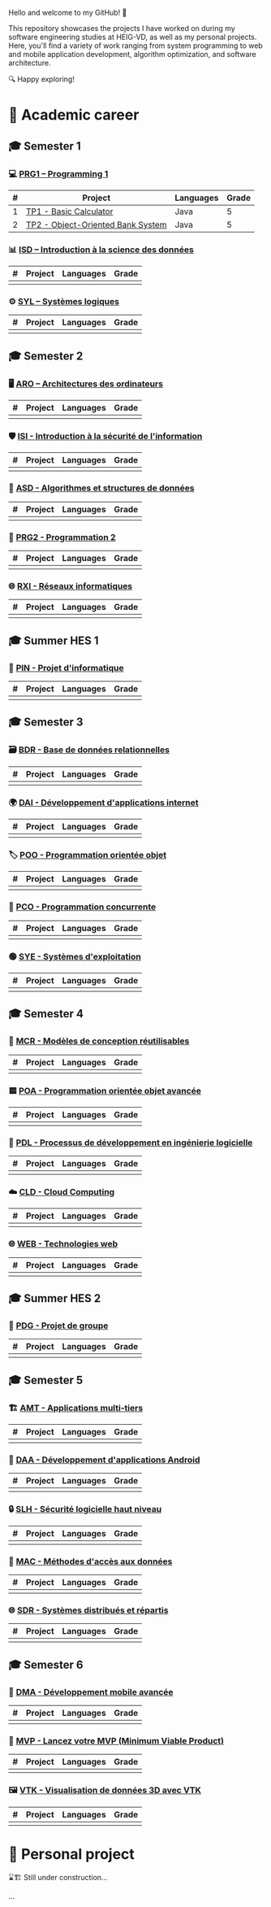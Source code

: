Hello and welcome to my GitHub! 🚀

This repository showcases the projects I have worked on during my software engineering studies at HEIG-VD, as well as my personal projects. Here, you'll find a variety of work ranging from system programming to web and mobile application development, algorithm optimization, and software architecture.

🔍 Happy exploring!

# 📖 Academic career

## 🎓 **Semester 1**
### 💻 [**PRG1 – Programming 1**](https://github.com/CalvinGraf1/prg1)
| #  | Project | Languages | Grade |
|----|---------|-----------|------|
| 1 | [TP1 - Basic Calculator](https://github.com/monrepo/calculatrice) | Java | 5 |
| 2 | [TP2 - Object-Oriented Bank System](https://github.com/monrepo/bank-system) | Java | 5 |

### 📊 [**ISD – Introduction à la science des données**](https://github.com/CalvinGraf1/isd)
| #  | Project | Languages | Grade |
|----|---------|-----------|------|
|  |  |  |  |

### ⚙️ [**SYL – Systèmes logiques**](https://github.com/CalvinGraf1/syl)
| #  | Project | Languages | Grade |
|----|---------|-----------|------|
|  |  |  |  |


## 🎓 **Semester 2**
### 🖥️ [**ARO – Architectures des ordinateurs**](https://github.com/CalvinGraf1/aro)
| #  | Project | Languages | Grade |
|----|---------|-----------|------|
|  |  |  |  |

### 🛡️ [**ISI - Introduction à la sécurité de l'information**](https://github.com/CalvinGraf1/isi)
| #  | Project | Languages | Grade |
|----|---------|-----------|------|
|  |  |  |  |

### 📐 [**ASD - Algorithmes et structures de données**](https://github.com/CalvinGraf1/asd)
| #  | Project | Languages | Grade |
|----|---------|-----------|------|
|  |  |  |  |

### 🧩 [**PRG2 - Programmation 2**](https://github.com/CalvinGraf1/prg2)
| #  | Project | Languages | Grade |
|----|---------|-----------|------|
|  |  |  |  |

### 🌐 [**RXI - Réseaux informatiques**](https://github.com/CalvinGraf1/rxi)
| #  | Project | Languages | Grade |
|----|---------|-----------|------|
|  |  |  |  |

## 🎓 **Summer HES 1**
### 🔧 [**PIN - Projet d'informatique**](https://github.com/CalvinGraf1/pin)
| #  | Project | Languages | Grade |
|----|---------|-----------|------|
|  |  |  |  |

## 🎓 **Semester 3**
### 🗃️ [**BDR - Base de données relationnelles**](https://github.com/CalvinGraf1/bdr)
| #  | Project | Languages | Grade |
|----|---------|-----------|------|
|  |  |  |  |

### 🌍 [**DAI - Développement d'applications internet**](https://github.com/CalvinGraf1/dai)
| #  | Project | Languages | Grade |
|----|---------|-----------|------|
|  |  |  |  |

### 🏷️ [**POO - Programmation orientée objet**](https://github.com/CalvinGraf1/poo)
| #  | Project | Languages | Grade |
|----|---------|-----------|------|
|  |  |  |  |

### 🔀 [**PCO - Programmation concurrente**](https://github.com/CalvinGraf1/pco)
| #  | Project | Languages | Grade |
|----|---------|-----------|------|
|  |  |  |  |

### 🟢 [**SYE - Systèmes d'exploitation**](https://github.com/CalvinGraf1/sye)
| #  | Project | Languages | Grade |
|----|---------|-----------|------|
|  |  |  |  |

## 🎓 **Semester 4**
### 🔁 [**MCR - Modèles de conception réutilisables**](https://github.com/CalvinGraf1/mcr)
| #  | Project | Languages | Grade |
|----|---------|-----------|------|
|  |  |  |  |

### 🟨 [**POA - Programmation orientée objet avancée**](https://github.com/CalvinGraf1/poa)
| #  | Project | Languages | Grade |
|----|---------|-----------|------|
|  |  |  |  |

### 📂 [**PDL - Processus de développement en ingénierie logicielle**](https://github.com/CalvinGraf1/pdl)
| #  | Project | Languages | Grade |
|----|---------|-----------|------|
|  |  |  |  |

### ☁️ [**CLD - Cloud Computing**](https://github.com/CalvinGraf1/cld)
| #  | Project | Languages | Grade |
|----|---------|-----------|------|
|  |  |  |  |

### 🌐 [**WEB - Technologies web**](https://github.com/CalvinGraf1/web)
| #  | Project | Languages | Grade |
|----|---------|-----------|------|
|  |  |  |  |

## 🎓 **Summer HES 2**
### 🤝 [**PDG - Projet de groupe**](https://github.com/CalvinGraf1/pdg)
| #  | Project | Languages | Grade |
|----|---------|-----------|------|
|  |  |  |  |

## 🎓 **Semester 5**
### 🏗️ [**AMT - Applications multi-tiers**](https://github.com/CalvinGraf1/amt)
| #  | Project | Languages | Grade |
|----|---------|-----------|------|
|  |  |  |  |

### 🤖 [**DAA - Développement d'applications Android**](https://github.com/CalvinGraf1/daa)
| #  | Project | Languages | Grade |
|----|---------|-----------|------|
|  |  |  |  |

### 🔒 [**SLH - Sécurité logicielle haut niveau**](https://github.com/CalvinGraf1/slh)
| #  | Project | Languages | Grade |
|----|---------|-----------|------|
|  |  |  |  |

### 📂 [**MAC - Méthodes d'accès aux données**](https://github.com/CalvinGraf1/mac)  
| #  | Project | Languages | Grade |  
|----|---------|-----------|------|  
|  |  |  |  |  

### 🌐 [**SDR - Systèmes distribués et répartis**](https://github.com/CalvinGraf1/sdr)  
| #  | Project | Languages | Grade |  
|----|---------|-----------|------|  
|  |  |  |  |  

## 🎓 **Semester 6**  

### 📱 [**DMA - Développement mobile avancée**](https://github.com/CalvinGraf1/dma)  
| #  | Project | Languages | Grade |  
|----|---------|-----------|------|  
|  |  |  |  |  

### 🚀 [**MVP - Lancez votre MVP (Minimum Viable Product)**](https://github.com/CalvinGraf1/mvp)  
| #  | Project | Languages | Grade |  
|----|---------|-----------|------|  
|  |  |  |  |  

### 🖼️ [**VTK - Visualisation de données 3D avec VTK**](https://github.com/CalvinGraf1/vtk)  
| #  | Project | Languages | Grade |  
|----|---------|-----------|------|  
|  |  |  |  |  

# 📖 Personal project

⌛🏗️ Still under construction...

...
